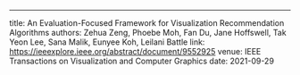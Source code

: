 ---
title: An Evaluation-Focused Framework for Visualization Recommendation Algorithms
authors:  Zehua Zeng, Phoebe Moh, Fan Du, Jane Hoffswell, Tak Yeon Lee, Sana Malik, Eunyee Koh, Leilani Battle
link:  https://ieeexplore.ieee.org/abstract/document/9552925
venue:  IEEE Transactions on Visualization and Computer Graphics
date: 2021-09-29 

